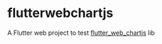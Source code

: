 # flutterwebchartjs

A Flutter web project to test [flutter_web_chartjs](https://github.com/vramosx/flutter_web_chartjs) lib

